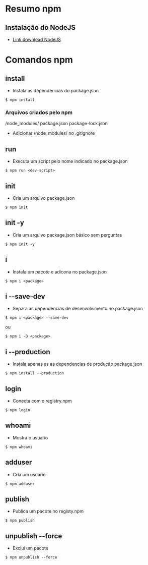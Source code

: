 # Resumo npm

## Instalação do NodeJS
* [Link download NodeJS](https://nodejs.org)


# Comandos npm

## install
* Instala as dependencias do package.json
```
$ npm install
```

### Arquivos criados pelo npm
/node_modules/
package.json
package-lock.json

* Adicionar /node_modules/ no .gitignore

## run
* Executa um script pelo nome indicado no package.json
```
$ npm run <dev-script>
```

## init
* Cria um arquivo package.json
```
$ npm init
```

## init -y
* Cria um arquivo package.json básico sem perguntas
```
$ npm init -y
```

## i 
* Instala um pacote e adicona no package.json
```
$ npm i <package>
```

## i --save-dev 
* Separa as dependencias de desenvolvimento no package.json
```
$ npm i <package> --save-dev
```
ou
```
$ npm i -D <package> 
```

## i --production
* Instala apenas as as dependencias de produção package.json
```
$ npm install --production
```

## login
* Conecta com o registry.npm
```
$ npm login
```

## whoami
* Mostra o usuario
```
$ npm whoami
```

## adduser
* Cria um usuario
```
$ npm adduser
```

## publish
* Publica um pacote no registy.npm
```
$ npm publish
```

## unpublish --force
* Exclui um pacote
```
$ npm unpublish --force
```
